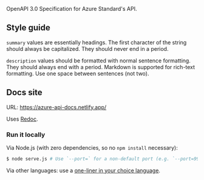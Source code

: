 OpenAPI 3.0 Specification for Azure Standard's API.

## Style guide

`summary` values are essentially headings. The first character of the string should always be capitalized. They should never end in a period.

`description` values should be formatted with normal sentence formatting. They should always end with a period. Markdown is supported for rich-text formatting. Use one space between sentences (not two).

## Docs site

URL: https://azure-api-docs.netlify.app/

Uses [Redoc](https://github.com/Redocly/redoc).

### Run it locally

Via Node.js (with zero dependencies, so no `npm install` necessary):

```sh
$ node serve.js # Use `--port=` for a non-default port (e.g. `--port=9999`).
```

Via other languages: use a [one-liner in your choice language](https://gist.github.com/willurd/5720255).